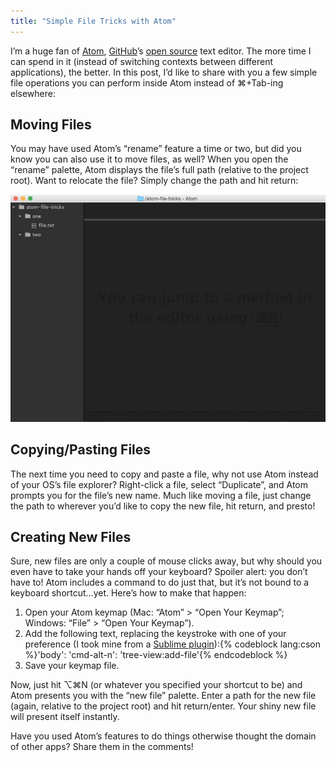 ```yaml
---
title: "Simple File Tricks with Atom"
---
```


I’m a huge fan of [Atom](https://atom.io/), [GitHub](https://github.com/)’s [open source](https://github.com/atom/atom) text editor. The more time I can spend in it (instead of switching contexts between different applications), the better. In this post, I’d like to share with you a few simple file operations you can perform inside Atom instead of ⌘+Tab-ing elsewhere:

## Moving Files

You may have used Atom’s “rename” feature a time or two, but did you know you can also use it to move files, as well? When you open the “rename” palette, Atom displays the file’s full path (relative to the project root). Want to relocate the file? Simply change the path and hit return:

![Using Atom to move a file](/2015/04/simple-file-tricks-with-atom/moving-files.gif)

## Copying/Pasting Files

The next time you need to copy and paste a file, why not use Atom instead of your OS’s file explorer? Right-click a file, select “Duplicate”, and Atom prompts you for the file’s new name. Much like moving a file, just change the path to wherever you’d like to copy the new file, hit return, and presto!

## Creating New Files

Sure, new files are only a couple of mouse clicks away, but why should you even have to take your hands off your keyboard? Spoiler alert: you don’t have to! Atom includes a command to do just that, but it’s not bound to a keyboard shortcut…yet. Here’s how to make that happen:

1. Open your Atom keymap (Mac: “Atom” > “Open Your Keymap”; Windows: “File” > “Open Your Keymap”).
2. Add the following text, replacing the keystroke with one of your preference (I took mine from a [Sublime plugin](https://github.com/skuroda/Sublime-AdvancedNewFile)):{% codeblock lang:cson %}'body':
  'cmd-alt-n': 'tree-view:add-file'{% endcodeblock %}
3. Save your keymap file.

Now, just hit ⌥⌘N (or whatever you specified your shortcut to be) and Atom presents you with the “new file” palette. Enter a path for the new file (again, relative to the project root) and hit return/enter. Your shiny new file will present itself instantly.

Have you used Atom’s features to do things otherwise thought the domain of other apps? Share them in the comments!
